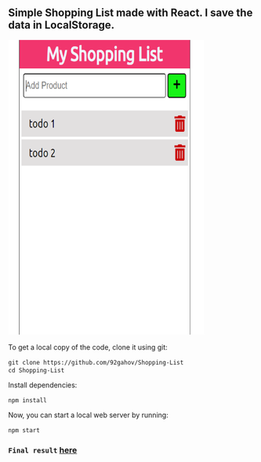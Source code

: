 ## Simple Shopping List made with React. I save the data in LocalStorage.

<img src="img/Shopping.PNG" width="400" height="600">

To get a local copy of the code, clone it using git:

```
git clone https://github.com/92gahov/Shopping-List
cd Shopping-List
```

Install dependencies:

```
npm install
```

Now, you can start a local web server by running:

```
npm start
```

### `Final result` <a href="https://shopping-list-app.surge.sh/" target="_blank">here</a>